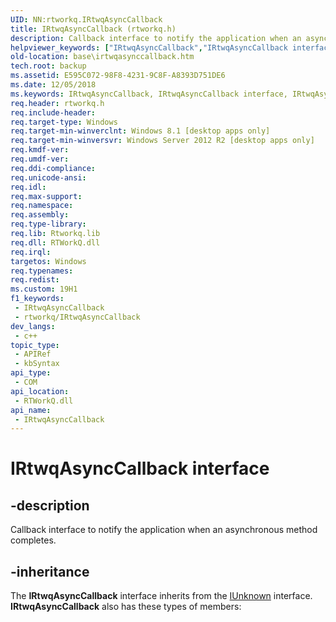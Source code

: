```yaml
---
UID: NN:rtworkq.IRtwqAsyncCallback
title: IRtwqAsyncCallback (rtworkq.h)
description: Callback interface to notify the application when an asynchronous method completes. (IRtwqAsyncCallback)
helpviewer_keywords: ["IRtwqAsyncCallback","IRtwqAsyncCallback interface","IRtwqAsyncCallback interface","described","base.irtwqasynccallback","rtworkq/IRtwqAsyncCallback"]
old-location: base\irtwqasynccallback.htm
tech.root: backup
ms.assetid: E595C072-98F8-4231-9C8F-A8393D751DE6
ms.date: 12/05/2018
ms.keywords: IRtwqAsyncCallback, IRtwqAsyncCallback interface, IRtwqAsyncCallback interface,described, base.irtwqasynccallback, rtworkq/IRtwqAsyncCallback
req.header: rtworkq.h
req.include-header: 
req.target-type: Windows
req.target-min-winverclnt: Windows 8.1 [desktop apps only]
req.target-min-winversvr: Windows Server 2012 R2 [desktop apps only]
req.kmdf-ver: 
req.umdf-ver: 
req.ddi-compliance: 
req.unicode-ansi: 
req.idl: 
req.max-support: 
req.namespace: 
req.assembly: 
req.type-library: 
req.lib: Rtworkq.lib
req.dll: RTWorkQ.dll
req.irql: 
targetos: Windows
req.typenames: 
req.redist: 
ms.custom: 19H1
f1_keywords:
 - IRtwqAsyncCallback
 - rtworkq/IRtwqAsyncCallback
dev_langs:
 - c++
topic_type:
 - APIRef
 - kbSyntax
api_type:
 - COM
api_location:
 - RTWorkQ.dll
api_name:
 - IRtwqAsyncCallback
---
```


# IRtwqAsyncCallback interface


## -description

Callback interface to notify the application when an asynchronous method completes.

## -inheritance

The <b>IRtwqAsyncCallback</b> interface inherits from the <a href="/windows/desktop/api/unknwn/nn-unknwn-iunknown">IUnknown</a> interface. <b>IRtwqAsyncCallback</b> also has these types of members:

